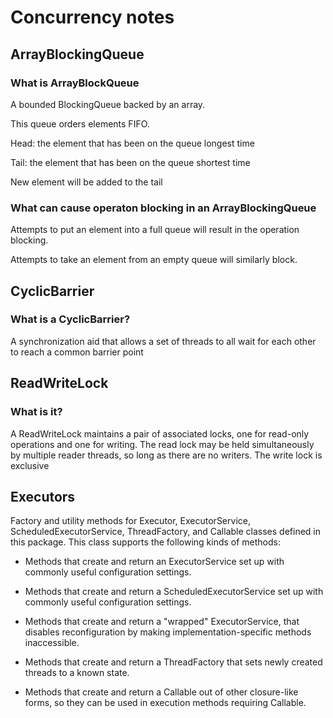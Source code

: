 # Concurrency notes

## ArrayBlockingQueue

### What is ArrayBlockQueue

A bounded BlockingQueue backed by an array.

This queue orders elements FIFO.

Head: the element that has been on the queue longest time

Tail: the element that has been on the queue shortest time

New element will be added to the tail

### What can cause operaton blocking in an ArrayBlockingQueue

Attempts to put an element into a full queue will result in the operation blocking.

Attempts to take an element from an empty queue will similarly block.

## CyclicBarrier

### What is a CyclicBarrier?

A synchronization aid that allows a set of threads to all wait for each other to reach a common barrier point

## ReadWriteLock

### What is it?

A ReadWriteLock maintains a pair of associated locks,
one for read-only operations and one for writing.
The read lock may be held simultaneously by multiple reader threads,
so long as there are no writers. The write lock is exclusive

## Executors

Factory and utility methods for Executor, ExecutorService, ScheduledExecutorService, ThreadFactory, and Callable classes defined in this package. This class supports the following kinds of methods:

+ Methods that create and return an ExecutorService set up with commonly useful configuration settings.

+ Methods that create and return a ScheduledExecutorService set up with commonly useful configuration settings.

+ Methods that create and return a "wrapped" ExecutorService, that disables reconfiguration by making implementation-specific methods inaccessible.

+ Methods that create and return a ThreadFactory that sets newly created threads to a known state.

+ Methods that create and return a Callable out of other closure-like forms, so they can be used in execution methods requiring Callable.

